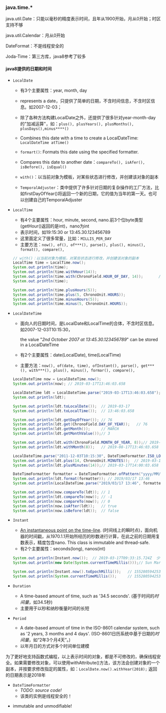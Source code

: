 ### java.time.*

java.util.Date：只能以毫秒的精度表示时间，且年从1900开始，月从0开始；时区支持不够

java.util.Calendar：月从0开始

DateFormat：不是线程安全的

Joda-Time：第三方库，java8参考了较多

#### <a name="fenced-code-block">java8提供的日期和时间</a>

- `LocalDate`

  - 有3个主要属性：year, month, day
  - represents a date，只提供了简单的日期，不含时间信息，不含时区信息。如2007-12-03；
  - 除了各种方法构建LocalDate之外，还提供了很多针对year-month-day的"加减运算"，如：`plus(), plusYears(), plusMonths(), plusDays(),minus****()`
  - Combines this date with a time to create a LocalDateTime: `LocalDateTime atTime()`
  - `formart()`: Formats this date using the specified formatter.
  - Compares this date to another date：`compareTo(), isAfer(), isBefore(), isEqual()`
  - `with()`：以当前对象为模板，对某些状态进行修改，并创建该对象的副本

  - `TemporalAdjuster`：类中提供了许多针对日期的复杂操作的工厂方法，比如firstDayOfYear()将返回一个新的日期，它的值为当年的第一天。也可以创建自己的TemporalAdjuster

- `LocalTime`

  - 有4个主要属性：hour, minute, second, nano.前3个位byte类型(getHour()返回的是int)，nano为int
  - 表示时间，如19:15:30 or 13:45.30.123456789
  - 这里面定义了很多常量，比如：`MILLIS_PER_DAY`
  - 主要方法：`now(), of(), of***(), parse(), plus(), minus(), format(), compare(),  `

  ```java
  // with()：以当前对象为模板，对某些状态进行修改，并创建该对象的副本
  LocalTime time = LocalTime.now();
  System.out.println(time);																			// 11:20:19.460
  System.out.println(time.withHour(14));												// 14:20:19.460
  System.out.println(time.with(ChronoField.HOUR_OF_DAY, 14));		// 14:20:19.460
  System.out.println(time);																			// 11:20:19.460
  
  System.out.println(time.plusHours(5));
  System.out.println(time.plus(5, ChronoUnit.HOURS));
  System.out.println(time.minusHours(5));
  System.out.println(time.minus(5, ChronoUnit.HOURS));
  ```

- `LocalDateTime`

  - 面向人的日期时间，是LocalDate和LocalTime的合体，不含时区信息。如2007-12-03T10:15:30，

    the value "*2nd October 2007 at 13:45.30.123456789*" can be stored in a LocalDateTime

  - 有2个主要属性：date(LocalDate), time(LocalTime)

  - 主要方法：`now(), of(date, time), ofInstant(), parse(), get***(), with***(), plus(), minus(), formar(), compare(),  `

  ```java
  LocalDateTime now = LocalDateTime.now();
  System.out.println(now); // 2019-03-17T13:46:03.658
  
  LocalDateTime ldt = LocalDateTime.parse("2019-03-17T13:46:03.658");
  System.out.println(ldt);
  
  System.out.println(ldt.toLocalDate());  // 2019-03-17
  System.out.println(ldt.toLocalTime());  // 13:46:03.658
  
  System.out.println(ldt.getDayOfYear()); // 76
  System.out.println(ldt.get(ChronoField.DAY_OF_YEAR));   // 76
  System.out.println(ldt.getMonth());     // MARCH
  System.out.println(ldt.getMonthValue());// 3
  
  System.out.println(ldt.with(ChronoField.MONTH_OF_YEAR, 8));// 2019-08-17T13:46:03.658
  System.out.println(ldt.withMonth(8));   // 2019-08-17T13:46:03.658
  
  LocalDateTime.parse("2011-12-03T10:15:30", DateTimeFormatter.ISO_LOCAL_DATE_TIME);
  System.out.println(ldt.plus(14, ChronoUnit.MINUTES));  // 2019-03-17T14:00:03.658
  System.out.println(ldt.plusMinutes(14));// 2019-03-17T14:00:03.658
  
  DateTimeFormatter formatter = DateTimeFormatter.ofPattern("yyyy/MM/dd HH:mm");
  System.out.println(ldt.format(formatter)); // 2019/03/17 13:46
  System.out.println(LocalDateTime.parse("2019/03/17 13:46", formatter)); // 2019-03-17T13:46
  
  System.out.println(now.compareTo(ldt)); // 1
  System.out.println(ldt.compareTo(now)); // -1
  System.out.println(now.compareTo(now)); // 0
  System.out.println(now.isAfter(ldt));   // true
  System.out.println(now.isBefore(ldt));  // false
  ```

- `Instant`

  - [An instantaneous point on the time-line](<https://docs.oracle.com/javase/8/docs/api/java/time/Instant.html>). (时间线上的瞬时点)，面向机器的时间戳，从1970.1.1开始所经历的秒数进行计算，在此之前的日期用复数表示，精度包含nano. This class is immutable and thread-safe.
  - 有2个主要属性：seconds(long), nanos(int)

  ```java
  System.out.println(Instant.now());  // 2019-03-17T09:33:15.724Z  少了8个小时？
  System.out.println(new Date(System.currentTimeMillis()));// Sun Mar 17 17:33:15 CST 2019
  
  System.out.println(Instant.now().toEpochMilli());   // 1552805942531
  System.out.println(System.currentTimeMillis());     // 1552805942532
  ```

- `Duration`

  * A time-based amount of time, such as '34.5 seconds'. (基于时间的*时间量*，如34.5秒)
  * 主要用于以秒和纳秒衡量时间的长短

- `Period`

  - A date-based amount of time in the ISO-8601 calendar system, such as '2 years, 3 months and 4 days'. (ISO-8601日历系统中基于日期的*时间量*，如“2年3个月4天”。)
  - 以年月日的方式对多个时间单位建模

为了更好地支持函数式编程，以上表示时间的对象，都是不可修改的，确保线程安全。如果需要修改对象，可以使用withAttribute()方法，该方法会创建对象的一个副本，并按要求修改指定的属性，如：`LocalDate.now().withYear(2018);` 返回的日期表示是2018年

- `DateTimeFormatter`
  - *TODO: source code!*
  - 该类的实例是线程安全的！





* immutable and unmodifiable!